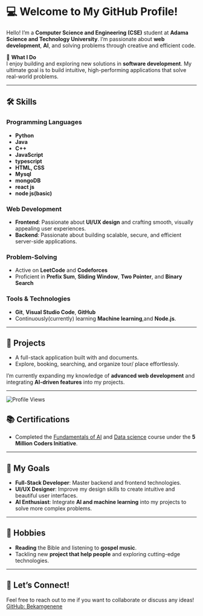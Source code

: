 # 💻 Welcome to My GitHub Profile!

Hello! I’m a **Computer Science and Engineering (CSE)** student at **Adama Science and Technology University**. I’m passionate about **web development**, **AI**, and solving problems through creative and efficient code.

🌟 **What I Do**  
I enjoy building and exploring new solutions in **software development**. My ultimate goal is to build intuitive, high-performing applications that solve real-world problems.

---

## 🛠️ **Skills**

### **Programming Languages**
- **Python**
- **Java**
- **C++**
- **JavaScript**
- **typescript**
- **HTML, CSS**
- **Mysql**
- **mongoDB**
- **react js**
- **node js(basic)**


### **Web Development**
- **Frontend**: Passionate about **UI/UX design** and crafting smooth, visually appealing user experiences.
- **Backend**: Passionate about building scalable, secure, and efficient server-side applications.
### **Problem-Solving**
- Active on **LeetCode** and **Codeforces**
- Proficient in **Prefix Sum**, **Sliding Window**, **Two Pointer**, and **Binary Search**

### **Tools & Technologies**
- **Git**, **Visual Studio Code**, **GitHub**  
- Continuously(currently) learning **Machine learning**,and  **Node.js**.

---

## 🚀 **Projects**


- A full-stack application built with  and documents.
- Explore, booking, searching, and organize tour/ place effortlessly.

I’m currently expanding my knowledge of **advanced web development** and integrating **AI-driven features** into my projects.

---
![Profile Views](https://komarev.com/ghpvc/?username=Bekamgenene&color=blue)


## 📚 **Certifications**
 - Completed the [Fundamentals of AI](https://www.udacity.com/certificate/e/2bd24ed2-b65c-11ef-adca-8b39ca8d0880) and [Data science](https://www.udacity.com/certificate/e/befeedb0-b1ab-11ef-9657-4bae6444ae46) course under the **5 Million Coders Initiative**.

---

## 🎯 **My Goals**
- **Full-Stack Developer**: Master backend and frontend technologies.
- **UI/UX Designer**: Improve my design skills to create intuitive and beautiful user interfaces.
- **AI Enthusiast**: Integrate **AI and machine learning** into my projects to solve more complex problems.

---

## 📖 **Hobbies**
- **Reading** the Bible and listening to **gospel music**.
- Tackling new **project that help people** and exploring cutting-edge technologies.

---

## 🤝 **Let’s Connect!**
Feel free to reach out to me if you want to collaborate or discuss any ideas!  
[GitHub: Bekamgenene](https://github.com/Bekamgenene)

